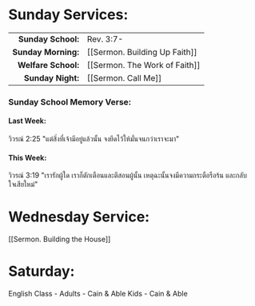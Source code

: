 

# Sunday Services:

| | |
| --:|:-- |
| **Sunday School:**  |	Rev. 3:7-
| **Sunday Morning:** |	[[Sermon. Building Up Faith]]
| **Welfare School:** |	[[Sermon. The Work of Faith]]
| **Sunday Night:**   |  [[Sermon. Call Me]]

### Sunday School Memory Verse:
#### Last Week: 

วิวรณ์ 2:25 "แต่สิ่งที่เจ้ามีอยู่แล้วนั้น จงยึดไว้ให้มั่นจนกว่าเราจะมา"

#### This Week:

วิวรณ์ 3:19 "เรารักผู้ใด เราก็ตักเตือนและตีสอนผู้นั้น เหตุฉะนั้นจงมีความกระตือรือร้น และกลับใจเสียใหม่"

# Wednesday Service:

[[Sermon. Building the House]]

# Saturday:

English Class - Adults - Cain & Able
                Kids - Cain & Able
